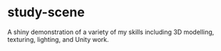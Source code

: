 # study-scene
A shiny demonstration of a variety of my skills including 3D modelling, texturing, lighting, and Unity work.
